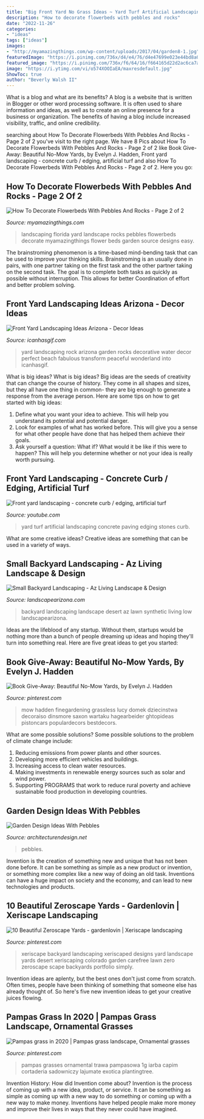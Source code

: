 ```yaml
---
title: "Big Front Yard No Grass Ideas ~ Yard Turf Artificial Landscaping Concrete Paving Edging Stones Curb"
description: "How to decorate flowerbeds with pebbles and rocks"
date: "2022-11-26"
categories:
- "ideas"
tags: ["ideas"]
images:
- "http://myamazingthings.com/wp-content/uploads/2017/04/garden8-1.jpg"
featuredImage: "https://i.pinimg.com/736x/d4/e4/76/d4e47699e023e44bd8a0904a3782cf34.jpg"
featured_image: "https://i.pinimg.com/736x/f6/64/16/f664165d22d2ac6ca7a2e20fb0ad5d0f.jpg"
image: "https://i.ytimg.com/vi/o574XOOIaEA/maxresdefault.jpg"
ShowToc: true
author: "Beverly Walsh II"
---
```



What is a blog and what are its benefits?
A blog is a website that is written in Blogger or other word processing software. It is often used to share information and ideas, as well as to create an online presence for a business or organization. The benefits of having a blog include increased visibility, traffic, and online credibility.

	

		
searching about How To Decorate Flowerbeds With Pebbles And Rocks - Page 2 of 2 you've visit to the right page. We have 8 Pics about How To Decorate Flowerbeds With Pebbles And Rocks - Page 2 of 2 like Book Give-Away: Beautiful No-Mow Yards, by Evelyn J. Hadden, Front yard landscaping - concrete curb / edging, artificial turf and also How To Decorate Flowerbeds With Pebbles And Rocks - Page 2 of 2. Here you go:
		
    
## How To Decorate Flowerbeds With Pebbles And Rocks - Page 2 Of 2

<img loading=lazy src="http://myamazingthings.com/wp-content/uploads/2017/04/garden8-1.jpg" onerror="this.onerror=null;this.src='https://tse2.mm.bing.net/th?id=OIP.f6i_6For_YnW031hExgn0QHaFj&amp;pid=15.1';" alt="How To Decorate Flowerbeds With Pebbles And Rocks - Page 2 of 2">

_Source: myamazingthings.com_

>landscaping florida yard landscape rocks pebbles flowerbeds decorate myamazingthings flower beds garden source designs easy. 

	

The brainstroming phenomenon is a time-based mind-bending task that can be used to improve your thinking skills. Brainstroming is an usually done in pairs, with one partner taking on the first task and the other partner taking on the second task. The goal is to complete both tasks as quickly as possible without interruption. This allows for better Coordination of effort and better problem solving.

    
## Front Yard Landscaping Ideas Arizona - Decor Ideas

<img loading=lazy src="https://www.icanhasgif.com/wp-content/uploads/2015/03/Front-Yard-Landscaping-Ideas-Arizona-1024x768.jpg" onerror="this.onerror=null;this.src='https://tse4.mm.bing.net/th?id=OIP.c7OrO4OR-2270RqPuzH0BQHaFj&amp;pid=15.1';" alt="Front Yard Landscaping Ideas Arizona - Decor Ideas">

_Source: icanhasgif.com_

>yard landscaping rock arizona garden rocks decorative water decor perfect beach fabulous transform peaceful wonderland into icanhasgif. 

	

What is big ideas?
What is big ideas? Big ideas are the seeds of creativity that can change the course of history. They come in all shapes and sizes, but they all have one thing in common- they are big enough to generate a response from the average person. Here are some tips on how to get started with big ideas: 
1. Define what you want your idea to achieve. This will help you understand its potential and potential danger. 
2. Look for examples of what has worked before. This will give you a sense for what other people have done that has helped them achieve their goals. 
3. Ask yourself a question: What if? What would it be like if this were to happen? This will help you determine whether or not your idea is really worth pursuing. 

    
## Front Yard Landscaping - Concrete Curb / Edging, Artificial Turf

<img loading=lazy src="https://i.ytimg.com/vi/o574XOOIaEA/maxresdefault.jpg" onerror="this.onerror=null;this.src='https://tse3.mm.bing.net/th?id=OIP.JtjcrNWNiesS-tHYSQvCuAHaEK&amp;pid=15.1';" alt="Front yard landscaping - concrete curb / edging, artificial turf">

_Source: youtube.com_

>yard turf artificial landscaping concrete paving edging stones curb. 

	

What are some creative ideas?
Creative ideas are something that can be used in a variety of ways.

    
## Small Backyard Landscaping - Az Living Landscape &amp; Design

<img loading=lazy src="http://www.landscapearizona.com/wp-content/uploads/2015/09/small-backyard-landscape2.jpg" onerror="this.onerror=null;this.src='https://tse4.mm.bing.net/th?id=OIP.gTPYejctyK4g3Y0LA7lgbQHaEK&amp;pid=15.1';" alt="Small Backyard Landscaping - Az Living Landscape &amp; Design">

_Source: landscapearizona.com_

>backyard landscaping landscape desert az lawn synthetic living low landscapearizona. 

	

Ideas are the lifeblood of any startup. Without them, startups would be nothing more than a bunch of people dreaming up ideas and hoping they'll turn into something real. Here are five great ideas to get you started: 

    
## Book Give-Away: Beautiful No-Mow Yards, By Evelyn J. Hadden

<img loading=lazy src="https://i.pinimg.com/736x/f6/64/16/f664165d22d2ac6ca7a2e20fb0ad5d0f.jpg" onerror="this.onerror=null;this.src='https://tse3.mm.bing.net/th?id=OIP.kJDvF3zPMbyullYl9GrjrwHaE7&amp;pid=15.1';" alt="Book Give-Away: Beautiful No-Mow Yards, by Evelyn J. Hadden">

_Source: pinterest.com_

>mow hadden finegardening grassless lucy domek dziecinstwa decoraiso dinsmore saxon wartaku hagearbeider ghtopideas pistoncars populardecors bestdecors. 

	

What are some possible solutions?
Some possible solutions to the problem of climate change include:
1. Reducing emissions from power plants and other sources. 
2. Developing more efficient vehicles and buildings. 
3. Increasing access to clean water resources. 
4. Making investments in renewable energy sources such as solar and wind power. 
5. Supporting PROGRAMS that work to reduce rural poverty and achieve sustainable food production in developing countries.

    
## Garden Design Ideas With Pebbles

<img loading=lazy src="https://cdn.architecturendesign.net/wp-content/uploads/2016/01/AD-Garden-Ideas-With-Pebbles-26.jpg" onerror="this.onerror=null;this.src='https://tse2.mm.bing.net/th?id=OIP.4Zla7erJAXUeOX1wmX7Z_wHaE6&amp;pid=15.1';" alt="Garden Design Ideas With Pebbles">

_Source: architecturendesign.net_

>pebbles. 

	

Invention is the creation of something new and unique that has not been done before. It can be something as simple as a new product or invention, or something more complex like a new way of doing an old task. Inventions can have a huge impact on society and the economy, and can lead to new technologies and products.

    
## 10 Beautiful Zeroscape Yards - Gardenlovin | Xeriscape Landscaping

<img loading=lazy src="https://i.pinimg.com/736x/14/33/b6/1433b64150bb0723aeafe663a0b39359.jpg" onerror="this.onerror=null;this.src='https://tse4.mm.bing.net/th?id=OIP.Y2pNDHu3gNyai0tjhlEQWAHaFj&amp;pid=15.1';" alt="10 Beautiful Zeroscape Yards - gardenlovin | Xeriscape landscaping">

_Source: pinterest.com_

>xeriscape backyard landscaping xeriscaped designs yard landscape yards desert xeriscaping colorado garden carefree lawn zero zeroscape scape backyards portfolio simply. 

	

Invention ideas are aplenty, but the best ones don't just come from scratch. Often times, people have been thinking of something that someone else has already thought of. So here's five new invention ideas to get your creative juices flowing.

    
## Pampas Grass In 2020 | Pampas Grass Landscape, Ornamental Grasses

<img loading=lazy src="https://i.pinimg.com/736x/d4/e4/76/d4e47699e023e44bd8a0904a3782cf34.jpg" onerror="this.onerror=null;this.src='https://tse3.mm.bing.net/th?id=OIP.6ee9bWtr1w7eY57HQZOEIwHaFj&amp;pid=15.1';" alt="Pampas grass in 2020 | Pampas grass landscape, Ornamental grasses">

_Source: pinterest.com_

>pampas grasses ornamental trawa pampasowa 1g iarba capim cortaderia sadowniczy lajumate exotica plantingtree. 

	

Invention History: How did Invention come about?
Invention is the process of coming up with a new idea, product, or service. It can be something as simple as coming up with a new way to do something or coming up with a new way to make money. Inventions have helped people make more money and improve their lives in ways that they never could have imagined.

